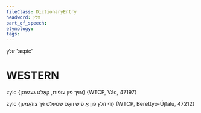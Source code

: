 ```yaml
---
fileClass: DictionaryEntry
headword: זולץ
part_of_speech: 
etymology: 
tags: 
---
```

זולץ
'aspic'

WESTERN
========

zylc {אויך פֿון עופֿות, קאַלט געגעסן} {WTCP, Vác, 47197}

zylc {די זולץ פֿון אַ פֿיש וואָס שטעלט זיך צוזאַמען} {WTCP, Berettyó-Újfalu, 47212}
